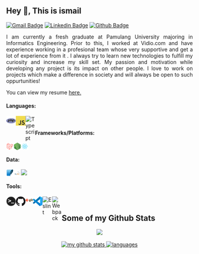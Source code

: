 ## Hey 👋, This is ismail
[![Gmail Badge](https://img.shields.io/badge/-ismailidn1@gmail.com-c14438?style=flat&logo=Gmail&logoColor=white&link=mailto:ismailidn1@gmail.com)](mailto:ismailidn1@gmail.com) 
[![Linkedin Badge](https://img.shields.io/badge/-ismailidn1-0072b1?style=flat&logo=Linkedin&logoColor=white&link=https://www.linkedin.com/in/ismailidn1/)](https://www.linkedin.com/in/ismailidn1/) [![Github Badge](https://img.shields.io/badge/-mail21-grey?style=flat&logo=github&logoColor=white&link=https://github.com/mail21/)](https://www.github.com/mail21/)

<p align='justify'>I am currently a fresh graduate at Pamulang University majoring in Informatics Engineering.
Prior to this, I worked at Vidio.com and have experience working in a profesional team whose very supportive and get a lot of experience from it . I always try to learn new technologies to fulfill my curiosity and increase my skill set. My passion and motivation while developing any project is its impact on other people. I love to work on projects which make a difference in society and will always be open to such oppurtunities!

</p><p align='left'> You can view my resume <a href='https://drive.google.com/file/d/1qUwPr-r1wYC6hti-OWW0BomAXXMy8naC/view?usp=sharing' target=_blank><u>here</u>.</a></p>


#### Languages:
<img align="left" alt="PHP" width="26px" src="https://raw.githubusercontent.com/github/explore/80688e429a7d4ef2fca1e82350fe8e3517d3494d/topics/php/php.png" />
<img align="left" alt="JavaScript" width="26px" src="https://raw.githubusercontent.com/github/explore/80688e429a7d4ef2fca1e82350fe8e3517d3494d/topics/javascript/javascript.png" />
<img align="left" alt="Typescript" width="26px" src="https://user-images.githubusercontent.com/57714294/149643016-81d66905-2bea-4354-a90a-e0ff40d5fd44.png" />
<br/>  

#### Frameworks/Platforms:
<img align="left" height="20" src="https://raw.githubusercontent.com/github/explore/80688e429a7d4ef2fca1e82350fe8e3517d3494d/topics/laravel/laravel.png">
<img align="left" height="20" src="https://raw.githubusercontent.com/github/explore/80688e429a7d4ef2fca1e82350fe8e3517d3494d/topics/nodejs/nodejs.png">
<img align="left" height="20" src="https://raw.githubusercontent.com/github/explore/80688e429a7d4ef2fca1e82350fe8e3517d3494d/topics/react/react.png">  
<br/> 

#### Data: 
<img align="left" height="20" src="https://raw.githubusercontent.com/github/explore/2d218e3aa252dc90eef269b34eeec1fbd15dc07e/topics/sqlite/sqlite.png">
<img align="left" height="20" src="https://raw.githubusercontent.com/github/explore/80688e429a7d4ef2fca1e82350fe8e3517d3494d/topics/mysql/mysql.png">  
<img align="left" height="20" src="https://user-images.githubusercontent.com/57714294/149643040-8594f617-fca0-48ba-a090-ad57c2ae33b5.png">  
<br />

#### Tools:
<img align="left" alt="Terminal" width="26px" src="https://raw.githubusercontent.com/github/explore/80688e429a7d4ef2fca1e82350fe8e3517d3494d/topics/terminal/terminal.png" />
<img align="left" alt="GitHub" width="26px" src="https://raw.githubusercontent.com/github/explore/78df643247d429f6cc873026c0622819ad797942/topics/github/github.png" />
<img align="left" height="20" src="https://raw.githubusercontent.com/github/explore/80688e429a7d4ef2fca1e82350fe8e3517d3494d/topics/git/git.png">
<img align="left" alt="Visual Studio Code" width="26px" src="https://raw.githubusercontent.com/github/explore/78df643247d429f6cc873026c0622819ad797942/topics/visual-studio-code/visual-studio-code.png" />
<img align="left" alt="Eslint" width="26px" src="https://user-images.githubusercontent.com/57714294/149643081-ce0f8474-8696-4093-b919-ee4ce1445b9a.png" />
<img align="left" alt="Webpack" width="26px" src="https://user-images.githubusercontent.com/57714294/149643094-8007ca3d-f587-47c2-9dfa-c8ac516599cb.png" />
<br/ >

## Some of my Github Stats      
      
<!-- thropy -->
<a href="https://mail21.github.io">
    <p align="center">
        <img src="https://github-profile-trophy.vercel.app/?username=mail21&column=7"/>
    </p>
</a>

<!-- status codes -->
<a align="center" href="https://mail21.github.io">
    <p align="center">
      <img src="https://github-readme-stats.vercel.app/api?username=mail21&show_icons=true&include_all_commits=true" alt="my github stats" width="420"/>&nbsp;<img src="https://github-readme-stats.vercel.app/api/top-langs/?username=mail21&hide=css,tsql,blade,%20jupyter+notebook&langs_count=10&layout=compact" alt="languages" height="165">
    </p>
</a>

